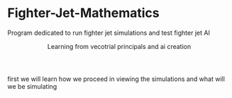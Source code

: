 # Fighter-Jet-Mathematics
Program dedicated to run fighter jet simulations and test fighter jet AI

<html>
  <header>Learning from vecotrial principals and ai creation</header>
  <body>
    <p>first we will learn how we proceed in viewing the simulations and what will we be simulating</p>
  </body>
</html>
